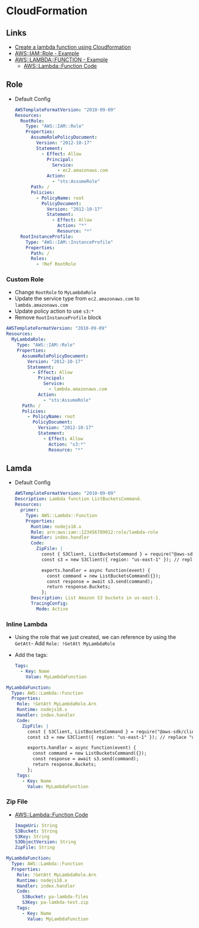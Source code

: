 # CloudFormation

## Links

- [Create a lambda function using Cloudformation](https://www.youtube.com/watch?v=shS3B9Obxy0)
- [AWS::IAM::Role - Example](https://docs.aws.amazon.com/AWSCloudFormation/latest/UserGuide/aws-resource-iam-role.html#aws-resource-iam-role--examples)
- [AWS::LAMBDA::FUNCTION - Example](https://docs.aws.amazon.com/AWSCloudFormation/latest/UserGuide/aws-resource-lambda-function.html#aws-resource-lambda-function--examples)
  - [AWS::Lambda::Function Code](https://docs.aws.amazon.com/AWSCloudFormation/latest/UserGuide/aws-properties-lambda-function-code.html)

## Role

- Default Config

  ```yaml
  AWSTemplateFormatVersion: "2010-09-09"
  Resources:
    RootRole:
      Type: "AWS::IAM::Role"
      Properties:
        AssumeRolePolicyDocument:
          Version: "2012-10-17"
          Statement:
            - Effect: Allow
              Principal:
                Service:
                  - ec2.amazonaws.com
              Action:
                - "sts:AssumeRole"
        Path: /
        Policies:
          - PolicyName: root
            PolicyDocument:
              Version: "2012-10-17"
              Statement:
                - Effect: Allow
                  Action: "*"
                  Resource: "*"
    RootInstanceProfile:
      Type: "AWS::IAM::InstanceProfile"
      Properties:
        Path: /
        Roles:
          - !Ref RootRole
  ```

### Custom Role

- Change `RootRole` to `MyLambdaRole`
- Update the service type from `ec2.amazonaws.com` to `lambda.amazonaws.com`
- Update policy action to use `s3:*`
- Remove `RootInstanceProfile` block

```yaml
AWSTemplateFormatVersion: "2010-09-09"
Resources:
  MyLambdaRole:
    Type: "AWS::IAM::Role"
    Properties:
      AssumeRolePolicyDocument:
        Version: "2012-10-17"
        Statement:
          - Effect: Allow
            Principal:
              Service:
                - lambda.amazonaws.com
            Action:
              - "sts:AssumeRole"
      Path: /
      Policies:
        - PolicyName: root
          PolicyDocument:
            Version: "2012-10-17"
            Statement:
              - Effect: Allow
                Action: "s3:*"
                Resource: "*"
```

## Lamda

- Default Config

  ```yaml
  AWSTemplateFormatVersion: "2010-09-09"
  Description: Lambda function ListBucketsCommand.
  Resources:
    primer:
      Type: AWS::Lambda::Function
      Properties:
        Runtime: nodejs18.x
        Role: arn:aws:iam::123456789012:role/lambda-role
        Handler: index.handler
        Code:
          ZipFile: |
            const { S3Client, ListBucketsCommand } = require("@aws-sdk/client-s3");
            const s3 = new S3Client({ region: "us-east-1" }); // replace "us-east-1" with your AWS region

            exports.handler = async function(event) {
              const command = new ListBucketsCommand({});
              const response = await s3.send(command);
              return response.Buckets;
            };
        Description: List Amazon S3 buckets in us-east-1.
        TracingConfig:
          Mode: Active
  ```

### Inline Lambda

- Using the role that we just created, we can reference by using the `GetAtt`- Add `Role: !GetAtt MyLambdaRole`
- Add the tags:

  ```yaml
  Tags:
    - Key: Name
      Value: MyLambdaFunction
  ```

```yaml
MyLambdaFunction:
  Type: AWS::Lambda::Function
  Properties:
    Role: !GetAtt MyLambdaRole.Arn
    Runtime: nodejs18.x
    Handler: index.handler
    Code:
      ZipFile: |
        const { S3Client, ListBucketsCommand } = require("@aws-sdk/client-s3");
        const s3 = new S3Client({ region: "us-east-1" }); // replace "us-east-1" with your AWS region

        exports.handler = async function(event) {
          const command = new ListBucketsCommand({});
          const response = await s3.send(command);
          return response.Buckets;
        };
    Tags:
      - Key: Name
        Value: MyLambdaFunction
```

### Zip File

- [AWS::Lambda::Function Code](https://docs.aws.amazon.com/AWSCloudFormation/latest/UserGuide/aws-properties-lambda-function-code.html)

  ```yaml
  ImageUri: String
  S3Bucket: String
  S3Key: String
  S3ObjectVersion: String
  ZipFile: String
  ```

```yaml
MyLambdaFunction:
  Type: AWS::Lambda::Function
  Properties:
    Role: !GetAtt MyLambdaRole.Arn
    Runtime: nodejs18.x
    Handler: index.handler
    Code:
      S3Bucket: pa-lambda-files
      S3Key: pa-lambda-test.zip
    Tags:
      - Key: Name
        Value: MyLambdaFunction
```
